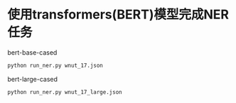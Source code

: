 # 使用transformers(BERT)模型完成NER任务

bert-base-cased
```bash
python run_ner.py wnut_17.json
```

bert-large-cased
```bash
python run_ner.py wnut_17_large.json
```
